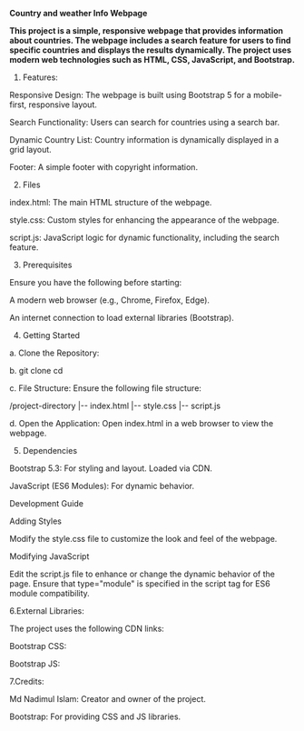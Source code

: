 **Country and weather Info Webpage**

**This project is a simple, responsive webpage that provides information about countries. The webpage includes a search feature for users to find specific countries and displays the results dynamically. The project uses modern web technologies such as HTML, CSS, JavaScript, and Bootstrap.**

1. Features:

Responsive Design: The webpage is built using Bootstrap 5 for a mobile-first, responsive layout.

Search Functionality: Users can search for countries using a search bar.

Dynamic Country List: Country information is dynamically displayed in a grid layout.

Footer: A simple footer with copyright information.

2. Files

index.html: The main HTML structure of the webpage.

style.css: Custom styles for enhancing the appearance of the webpage.

script.js: JavaScript logic for dynamic functionality, including the search feature.

3. Prerequisites

Ensure you have the following before starting:

A modern web browser (e.g., Chrome, Firefox, Edge).

An internet connection to load external libraries (Bootstrap).

4. Getting Started

a. Clone the Repository:

b. git clone <repository-url>
  cd <repository-directory>

c. File Structure:
 Ensure the following file structure:

/project-directory
|-- index.html
|-- style.css
|-- script.js

d. Open the Application:
Open index.html in a web browser to view the webpage.

5. Dependencies

Bootstrap 5.3: For styling and layout. Loaded via CDN.

JavaScript (ES6 Modules): For dynamic behavior.

 Development Guide

 Adding Styles

 Modify the style.css file to customize the look and feel of the webpage.

 Modifying JavaScript

 Edit the script.js file to enhance or change the dynamic behavior of the page. Ensure that type="module" is specified in the script tag for ES6 module 
 compatibility.

6.External Libraries:

 The project uses the following CDN links:

 Bootstrap CSS:

 <link rel="stylesheet" href="https://cdn.jsdelivr.net/npm/bootstrap@5.3.0/dist/css/bootstrap.min.css">

 Bootstrap JS:

 <script src="https://cdn.jsdelivr.net/npm/bootstrap@5.3.0/dist/js/bootstrap.bundle.min.js"></script>

7.Credits:

 Md Nadimul Islam: Creator and owner of the project.

 Bootstrap: For providing CSS and JS libraries.


